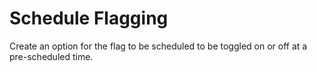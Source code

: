 # Schedule Flagging

Create an option for the flag to be scheduled to be toggled on or off at a pre-scheduled time.
